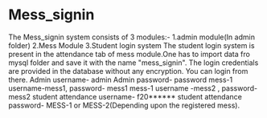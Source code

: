 # Mess_signin

The Mess_signin system consists of 3 modules:-
1.admin module(In admin folder)
2.Mess Module
3.Student login system
The student login system is present in the attendance tab of mess module.One has to import data fro mysql folder and save it with the name "mess_signin".
The login credentials are provided in the database without any encryption. You can login from there.
Admin username- admin
Admin password- password
mess-1 username-mess1, password- mess1
mess-1 username -mess2 , password-mess2
student attendance username- f20******
student attendance password- MESS-1 or MESS-2(Depending upon the registered mess).
